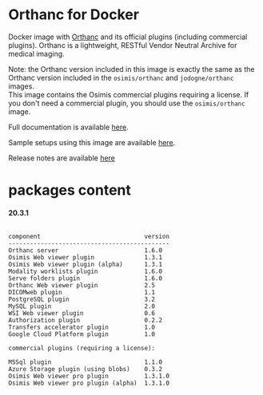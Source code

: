 # Orthanc for Docker
Docker image with [Orthanc](https://www.orthanc-server.com/) and its official plugins (including commercial plugins). Orthanc is a lightweight, RESTful Vendor Neutral Archive for medical imaging.

Note: the Orthanc version included in this image is exactly the same as the Orthanc version included in the `osimis/orthanc` and `jodogne/orthanc` images.  
This image contains the Osimis commercial plugins requiring a license.  If you don't need a commercial plugin, you should use the `osimis/orthanc` image.

Full documentation is available [here](https://osimis.atlassian.net/wiki/spaces/OKB/pages/26738689/How+to+use+osimis+orthanc+Docker+images).

Sample setups using this image are available [here](https://bitbucket.org/osimis/orthanc-setup-samples/).

Release notes are available [here](https://bitbucket.org/osimis/orthanc-builder/src/master/release-notes-docker-images.txt)


# packages content

#### 20.3.1
```

component                             version
---------------------------------------------
Orthanc server                        1.6.0
Osimis Web viewer plugin              1.3.1
Osimis Web viewer plugin (alpha)      1.3.1
Modality worklists plugin             1.6.0
Serve folders plugin                  1.6.0
Orthanc Web viewer plugin             2.5
DICOMweb plugin                       1.1
PostgreSQL plugin                     3.2
MySQL plugin                          2.0
WSI Web viewer plugin                 0.6
Authorization plugin                  0.2.2
Transfers accelerator plugin          1.0
Google Cloud Platform plugin          1.0

commercial plugins (requiring a license):

MSSql plugin                          1.1.0
Azure Storage plugin (using blobs)    0.3.2
Osimis Web viewer pro plugin          1.3.1.0
Osimis Web viewer pro plugin (alpha)  1.3.1.0
```
